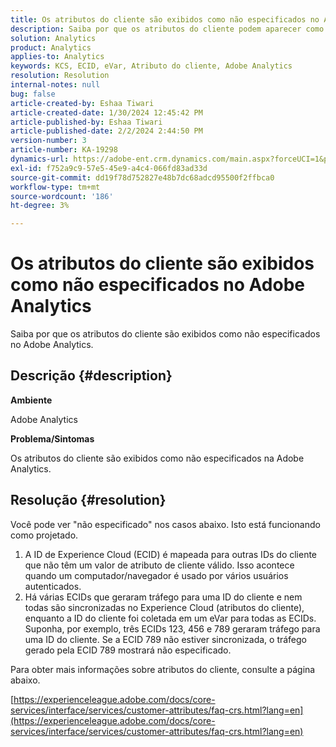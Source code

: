 ```yaml
---
title: Os atributos do cliente são exibidos como não especificados no Adobe Analytics
description: Saiba por que os atributos do cliente podem aparecer como "não especificados" no Adobe Analytics.
solution: Analytics
product: Analytics
applies-to: Analytics
keywords: KCS, ECID, eVar, Atributo do cliente, Adobe Analytics
resolution: Resolution
internal-notes: null
bug: false
article-created-by: Eshaa Tiwari
article-created-date: 1/30/2024 12:45:42 PM
article-published-by: Eshaa Tiwari
article-published-date: 2/2/2024 2:44:50 PM
version-number: 3
article-number: KA-19298
dynamics-url: https://adobe-ent.crm.dynamics.com/main.aspx?forceUCI=1&pagetype=entityrecord&etn=knowledgearticle&id=c3dde878-6dbf-ee11-9079-6045bd006268
exl-id: f752a9c9-57e5-45e9-a4c4-066fd83ad33d
source-git-commit: dd19f78d752827e48b7dc68adcd95500f2ffbca0
workflow-type: tm+mt
source-wordcount: '186'
ht-degree: 3%

---
```


# Os atributos do cliente são exibidos como não especificados no Adobe Analytics


Saiba por que os atributos do cliente são exibidos como não especificados no Adobe Analytics.

## Descrição {#description}


<b>Ambiente</b>

Adobe Analytics

<b>Problema/Sintomas</b>

Os atributos do cliente são exibidos como não especificados na Adobe Analytics.


## Resolução {#resolution}




Você pode ver &quot;não especificado&quot; nos casos abaixo. Isto está funcionando como projetado.

1. A ID de Experience Cloud (ECID) é mapeada para outras IDs do cliente que não têm um valor de atributo de cliente válido. Isso acontece quando um computador/navegador é usado por vários usuários autenticados.
2. Há várias ECIDs que geraram tráfego para uma ID do cliente e nem todas são sincronizadas no Experience Cloud (atributos do cliente), enquanto a ID do cliente foi coletada em um eVar para todas as ECIDs. Suponha, por exemplo, três ECIDs 123, 456 e 789 geraram tráfego para uma ID do cliente. Se a ECID 789 não estiver sincronizada, o tráfego gerado pela ECID 789 mostrará não especificado.




Para obter mais informações sobre atributos do cliente, consulte a página abaixo.

[https://experienceleague.adobe.com/docs/core-services/interface/services/customer-attributes/faq-crs.html?lang=en](https://experienceleague.adobe.com/docs/core-services/interface/services/customer-attributes/faq-crs.html?lang=en)
